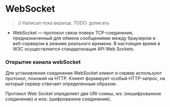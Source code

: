 # WebSocket

> // Написал пока вкратце, TODO: дописать

- WebSocket — протокол связи поверх TCP-соединения, предназначенный для обмена сообщениями между браузером и веб-сервером в режиме реального времени.
В настоящее время в W3C осуществляется стандартизация API Web Sockets.

### Открытие канала webSocket
Для установления соединения WebSocket клиент и сервер используют протокол, похожий на HTTP. Клиент формирует особый HTTP-запрос,
на который сервер отвечает определенным образом.

Протокол Web Socket определяет две URI-схемы, ws: (нешифрованное соединение) и wss: (шифрованное соединение).
